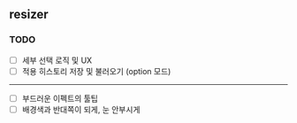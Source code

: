 ## resizer

### TODO

- [ ] 세부 선택 로직 및 UX
- [ ] 적용 히스토리 저장 및 불러오기 (option 모드)

---

- [ ] 부드러운 이펙트의 툴팁
- [ ] 배경색과 반대쪽이 되게, 눈 안부시게
